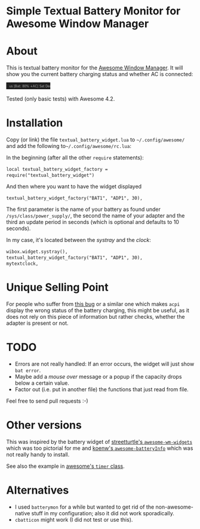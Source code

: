 # Simple Textual Battery Monitor for Awesome Window Manager

# About

This is textual battery monitor for the
[Awesome Window Manager](https://awesomewm.org/).
It will show you the current battery charging status and whether AC is connected:

![Bat: 80% +AC](sample.png)

Tested (only basic tests) with Awesome 4.2.


# Installation

Copy (or link) the file `textual_battery_widget.lua` to `~/.config/awesome/`
and add the following to`~/.config/awesome/rc.lua`:

In the beginning (after all the other `require` statements):

    local textual_battery_widget_factory = require("textual_battery_widget")

And then where you want to have the widget displayed 

    textual_battery_widget_factory("BAT1", "ADP1", 30),

The first parameter is the name of your battery as found under
`/sys/class/power_supply/`, the second the name of your adapter and the third
an update period in seconds (which is optional and defaults to 10 seconds).

In my case, it's located between the _systray_ and the _clock_:

    wibox.widget.systray(),
    textual_battery_widget_factory("BAT1", "ADP1", 30),
    mytextclock,


# Unique Selling Point

For people who suffer from
[this bug](https://bugs.launchpad.net/ubuntu/+source/linux/+bug/971061)
or a similar one which makes `acpi` display the wrong status of the battery
charging, this might be useful, as it does not rely on this piece of
information but rather checks, whether the adapter is present or not.


# TODO

- Errors are not really handled: If an error occurs, the widget will just show
  `bat error`.
- Maybe add a _mouse over_ message or a popup if the capacity drops below a
  certain value.
- Factor out (i.e. put in another file) the functions that just read from file.

Feel free to send pull requests :-)


# Other versions

This was inspired by the battery widget of
[streetturtle's `awesome-wm-widgets`](https://github.com/streetturtle/awesome-wm-widgets)
which was too pictorial for me and
[koenw's `awesome-batteryInfo`](https://github.com/koenw/awesome-batteryInfo)
which was not really handy to install.

See also the example in
[awesome's `timer` class](https://awesomewm.org/doc/api/classes/gears.timer.html).


# Alternatives

- I used `batterymon` for a while but wanted to get rid of the
  non-awesome-native stuff in my configuration; also it did not work
  sporadically.
- `cbatticon` might work (I did not test or use this).
